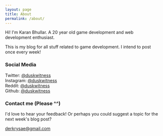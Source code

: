 ```yaml
---
layout: page
title: About
permalink: /about/
---
```


Hi! I'm Karan Bhullar. A 20 year old game development and web development enthusiast.

This is my blog for all stuff related to game development. I intend to post once every week!

### Social Media

Twitter: [@duskwitness](//twitter.com/duskwitness)  
Instagram: [@duskwitness](//instagram.com/duskwitness)  
Reddit: [@duskwitness](//reddit.com/duskwitness)   
Github: [@duskwitness](//github.com/duskwitness)  

### Contact me (Please ^^)

I'd love to hear your feedback! Or perhaps you could suggest a topic for the next week's blog post?

[derkrysae@gmail.com](mailto:derkrysae@gmail.com)
